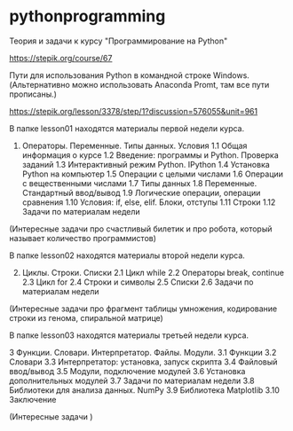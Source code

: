 # pythonprogramming
Теория и задачи к курсу "Программирование на Python"

https://stepik.org/course/67

Пути для использования Python в командной строке Windows. (Альтернативно можно использовать Anaconda Promt, там все пути прописаны.)

https://stepik.org/lesson/3378/step/1?discussion=576055&unit=961

В папке lesson01 находятся материалы первой недели курса. 
1. Операторы. Переменные. Типы данных. Условия
1.1 Общая информация о курсе
1.2 Введение: программы и Python. Проверка заданий
1.3 Интерактивный режим Python. IPython
1.4 Установка Python на компьютер
1.5 Операции с целыми числами
1.6 Операции с вещественными числами
1.7 Типы данных
1.8 Переменные. Стандартный ввод/вывод
1.9 Логические операции, операции сравнения
1.10 Условия: if, else, elif. Блоки, отступы
1.11 Строки
1.12 Задачи по материалам недели

(Интересные задачи про счастливый билетик и про робота, который называет количество программистов)

В папке lesson02 находятся материалы второй недели курса.

2. Циклы. Строки. Списки
2.1 Цикл while
2.2 Операторы break, continue
2.3 Цикл for
2.4 Строки и символы
2.5 Списки
2.6 Задачи по материалам недели

(Интересные задачи про фрагмент таблицы умножения, кодирование строки из генома, спиральной матрице)

В папке lesson03 находятся материалы третьей недели курса. 

3 Функции. Словари. Интерпретатор. Файлы. Модули.
3.1 Функции
3.2 Словари
3.3 Интерпретатор: установка, запуск скрипта
3.4 Файловый ввод/вывод
3.5 Модули, подключение модулей
3.6 Установка дополнительных модулей
3.7 Задачи по материалам недели
3.8 Библиотеки для анализа данных. NumPy
3.9 Библиотека Matplotlib 
3.10 Заключение

(Интересные задачи  )
